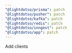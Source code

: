 ```yaml
---
"@lightdotso/prisma": patch
"@lightdotso/pusher": patch
"@lightdotso/kafka": patch
"@lightdotso/redis": patch
"@lightdotso/inngest": patch
"@lightdotso/app": patch
---
```


Add clients

